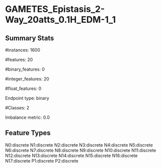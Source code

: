 # GAMETES_Epistasis_2-Way_20atts_0.1H_EDM-1_1

## Summary Stats

#instances: 1600

#features: 20

  #binary_features: 0

  #integer_features: 20

  #float_features: 0

Endpoint type: binary

#Classes: 2

Imbalance metric: 0.0

## Feature Types

 N0:discrete
N1:discrete
N2:discrete
N3:discrete
N4:discrete
N5:discrete
N6:discrete
N7:discrete
N8:discrete
N9:discrete
N10:discrete
N11:discrete
N12:discrete
N13:discrete
N14:discrete
N15:discrete
N16:discrete
N17:discrete
P1:discrete
P2:discrete

